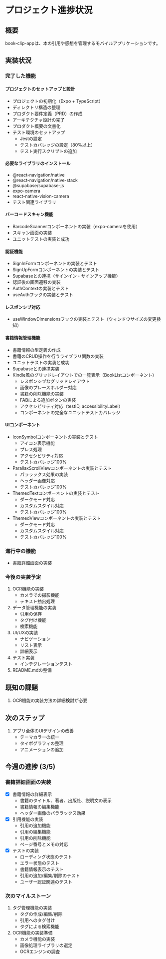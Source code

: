 # プロジェクト進捗状況

## 概要
book-clip-appは、本の引用や感想を管理するモバイルアプリケーションです。

## 実装状況

### 完了した機能
#### プロジェクトのセットアップと設計
- プロジェクトの初期化（Expo + TypeScript）
- ディレクトリ構造の整理
- プロダクト要件定義（PRD）の作成
- アーキテクチャ設計の完了
- プロダクト概要の文書化
- テスト環境のセットアップ
  - Jestの設定
  - テストカバレッジの設定（80%以上）
  - テスト実行スクリプトの追加

#### 必要なライブラリのインストール
- @react-navigation/native
- @react-navigation/native-stack
- @supabase/supabase-js
- expo-camera
- react-native-vision-camera
- テスト関連ライブラリ

#### バーコードスキャン機能
- BarcodeScannerコンポーネントの実装（expo-cameraを使用）
- スキャン画面の実装
- ユニットテストの実装と成功

#### 認証機能
- SignInFormコンポーネントの実装とテスト
- SignUpFormコンポーネントの実装とテスト
- Supabaseとの連携（サインイン・サインアップ機能）
- 認証後の画面遷移の実装
- AuthContextの実装とテスト
- useAuthフックの実装とテスト

#### レスポンシブ対応
- useWindowDimensionsフックの実装とテスト（ウィンドウサイズの変更検知）

#### 書籍情報管理機能
- 書籍情報の型定義の作成
- 書籍のCRUD操作を行うライブラリ関数の実装
- ユニットテストの実装と成功
- Supabaseとの連携実装
- Kindle風のグリッドレイアウトでの一覧表示（BookListコンポーネント）
  - レスポンシブなグリッドレイアウト
  - 画像のプレースホルダー対応
  - 書籍の削除機能の実装
  - FABによる追加ボタンの実装
  - アクセシビリティ対応（testID, accessibilityLabel）
  - コンポーネントの完全なユニットテストカバレッジ

#### UIコンポーネント
- IconSymbolコンポーネントの実装とテスト
  - アイコン表示機能
  - プレス処理
  - アクセシビリティ対応
  - テストカバレッジ100%
- ParallaxScrollViewコンポーネントの実装とテスト
  - パララックス効果の実装
  - ヘッダー画像対応
  - テストカバレッジ100%
- ThemedTextコンポーネントの実装とテスト
  - ダークモード対応
  - カスタムスタイル対応
  - テストカバレッジ100%
- ThemedViewコンポーネントの実装とテスト
  - ダークモード対応
  - カスタムスタイル対応
  - テストカバレッジ100%

### 進行中の機能
- 書籍詳細画面の実装

### 今後の実装予定
1. OCR機能の実装
   - カメラでの撮影機能
   - テキスト抽出処理
2. データ管理機能の実装
   - 引用の保存
   - タグ付け機能
   - 検索機能
3. UI/UXの実装
   - ナビゲーション
   - リスト表示
   - 詳細表示
4. テスト実装
   - インテグレーションテスト
5. README.mdの整備

## 既知の課題
1. OCR機能の実装方法の詳細検討が必要

## 次のステップ
1. アプリ全体のUIデザインの改善
   - テーマカラーの統一
   - タイポグラフィの整理
   - アニメーションの追加

## 今週の進捗 (3/5)
### 書籍詳細画面の実装
- [x] 書籍情報の詳細表示
  - 書籍のタイトル、著者、出版社、説明文の表示
  - 書籍情報の編集機能
  - ヘッダー画像のパララックス効果
- [x] 引用機能の実装
  - 引用の追加機能
  - 引用の編集機能
  - 引用の削除機能
  - ページ番号とメモの対応
- [x] テストの実装
  - ローディング状態のテスト
  - エラー状態のテスト
  - 書籍情報表示のテスト
  - 引用の追加/編集/削除のテスト
  - ユーザー認証関連のテスト

### 次のマイルストーン
1. タグ管理機能の実装
   - タグの作成/編集/削除
   - 引用へのタグ付け
   - タグによる検索機能
2. OCR機能の実装準備
   - カメラ機能の実装
   - 画像処理ライブラリの選定
   - OCRエンジンの調査
